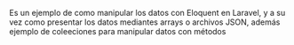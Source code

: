 Es un ejemplo de como manipular los datos con Eloquent en Laravel, y a su vez como presentar los datos mediantes arrays o archivos JSON, además ejemplo de coleeciones para manipular datos con métodos